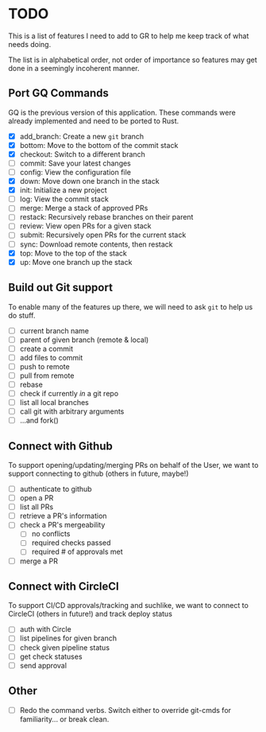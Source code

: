 # TODO
This is a list of features I need to add to GR to help 
me keep track of what needs doing.

The list is in alphabetical order, not order of importance
so features may get done in a seemingly incoherent manner.

## Port GQ Commands
GQ is the previous version of this application. These commands
were already implemented and need to be ported to Rust.

- [x] add_branch: Create a new `git` branch
- [x] bottom: Move to the bottom of the commit stack
- [x] checkout: Switch to a different branch
- [ ] commit: Save your latest changes
- [ ] config: View the configuration file
- [x] down: Move down one branch in the stack
- [x] init: Initialize a new project
- [ ] log: View the commit stack
- [ ] merge: Merge a stack of approved PRs 
- [ ] restack: Recursively rebase branches on their parent
- [ ] review: View open PRs for a given stack
- [ ] submit: Recursively open PRs for the current stack
- [ ] sync: Download remote contents, then restack
- [x] top: Move to the top of the stack
- [x] up: Move one branch up the stack

## Build out Git support
To enable many of the features up there, we will need to ask
`git` to help us do stuff. 

- [ ] current branch name
- [ ] parent of given branch (remote & local)
- [ ] create a commit
- [ ] add files to commit
- [ ] push to remote
- [ ] pull from remote
- [ ] rebase
- [ ] check if currently _in_ a git repo
- [ ] list all local branches
- [ ] call git with arbitrary arguments 
- [ ] ...and fork() 

## Connect with Github
To support opening/updating/merging PRs on behalf of the User,
we want to support connecting to github (others in future, maybe!)

- [ ] authenticate to github
- [ ] open a PR
- [ ] list all PRs
- [ ] retrieve a PR's information
- [ ] check a PR's mergeability 
  - [ ] no conflicts
  - [ ] required checks passed
  - [ ] required # of approvals met
- [ ] merge a PR

## Connect with CircleCI
To support CI/CD approvals/tracking and suchlike, we want
to connect to CircleCI (others in future!) and track deploy status

- [ ] auth with Circle
- [ ] list pipelines for given branch
- [ ] check given pipeline status
- [ ] get check statuses
- [ ] send approval

## Other

- [ ] Redo the command verbs. Switch either to override git-cmds for familiarity... or break clean.